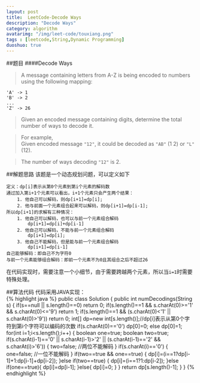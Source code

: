 ```yaml
---
layout: post
title:  LeetCode-Decode Ways
description: "Decode Ways"
category: algorithm
avatarimg: "/img/leet-code/touxiang.png"
tags : [leetcode,String,Dynamic Programming]
duoshuo: true
---
```

##题目
####Decode Ways
>A message containing letters from A-Z is being encoded to numbers using the following mapping:
>
	'A' -> 1
	'B' -> 2
	...
	'Z' -> 26

>Given an encoded message containing digits, determine the total number of ways to decode it.

>For example,     
>Given encoded message `"12"`, it could be decoded as `"AB"` (1 2) or `"L"` (12).

>The number of ways decoding `"12"` is 2.

<!-- more -->
	
##解题思路
该题是一个动态规划问题，可以定义如下

	定义：dp[i]表示从第0个元素到第i个元素的解码数
	通过加入第i+1个元素可以看出，i+1个元素只会产生两个结果：
		1. 他自己可以解码，则dp[i+1]=dp[i];
		2. 他与前面一个元素组合起来可以解码，则dp[i+1]=dp[i-1];
	所以dp[i+1]的求解有三种情况：
		1. 他自己可以解码，也可以与前一个元素组合解码
			dp[i+1]=dp[i]+dp[i-1]
		2. 他自己可以解码，不能与前一个元素组合解码
			dp[i+1]=dp[i];
		3. 他自己不能解码，但是能与前一个元素组合解码
			dp[i+1]=dp[i-1]
	自己能够解码：即自己不为字符0
	与前一个元素能够组合解码：即前一个元素不为0且其组合之后不超过26

在代码实现时，需要注意一个小细节，由于需要跨越两个元素，所以当`i=1`时需要特殊处理。

##算法代码
代码采用JAVA实现：     
{% highlight java %}
public class Solution {
    public int numDecodings(String s) {
        if(s==null || s.length()==0)
        	return 0;
        if(s.length()==1 && s.charAt(0)>='1' && s.charAt(0)<='9')
        	return 1;
         if(s.length()==1 && (s.charAt(0)<'1' || s.charAt(0)>'9'))
        	return 0;
        int[] dp=new int[s.length()];//dp[i]表示从第0个字符到第i个字符可以编码的次数
        if(s.charAt(0)=='0')
            dp[0]=0;
        else
            dp[0]=1;
        for(int i=1;i<s.length();i++)
        {
        	boolean one=true;
        	boolean two=true;
        	if(s.charAt(i-1)=='0' || s.charAt(i-1)>'2' || (s.charAt(i-1)=='2' && s.charAt(i)>'6')) 
        	{
        		two=false;  //两位不能解码
        	}
        	if(s.charAt(i)=='0')
        	{
        		one=false;  //一位不能解码
        	}
        	if(two==true && one==true)
        	{
        		dp[i]=(i==1?dp[i-1]+1:dp[i-1]+dp[i-2]);
        	}else if(two==true)
        	{
        		dp[i]=(i==1?1:dp[i-2]);
        	}else if(one==true){
        		dp[i]=dp[i-1];
        	}else{
        		dp[i]=0;
        	}
        }
        return dp[s.length()-1];
    }
}
{% endhighlight %}





